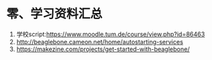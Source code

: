 # 零、学习资料汇总 

1. 学校script:https://www.moodle.tum.de/course/view.php?id=86463
2. http://beaglebone.cameon.net/home/autostarting-services
3. https://makezine.com/projects/get-started-with-beaglebone/